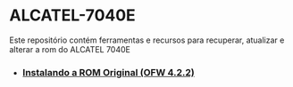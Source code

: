 # ALCATEL-7040E
Este repositório contém ferramentas e recursos para recuperar, atualizar e alterar a rom do ALCATEL 7040E



- ### <a href="https://github.com/mrcapybara/ALCATEL-7040E/edit/master/INSTALL_OFW.md">Instalando a ROM Original (OFW 4.2.2)</a>
